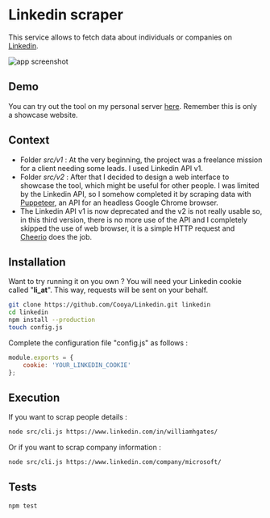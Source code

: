 # Linkedin scraper

This service allows to fetch data about individuals or companies on [Linkedin](https://www.linkedin.com).

![app screenshot](https://cooya.fr/images/screenshots/linkedin-company.png)

## Demo
You can try out the tool on my personal server [here](https://linkedin.cooya.fr). Remember this is only a showcase website.

## Context
- Folder _src/v1_ : At the very beginning, the project was a freelance mission for a client needing some leads. I used Linkedin API v1.
- Folder _src/v2_ : After that I decided to design a web interface to showcase the tool, which might be useful for other people. I was limited by the Linkedin API, so I somehow completed it by scraping data with [Puppeteer](https://github.com/puppeteer/puppeteer), an API for an headless Google Chrome browser.
- The Linkedin API v1 is now deprecated and the v2 is not really usable so, in this third version, there is no more use of the API and I completely skipped the use of web browser, it is a simple HTTP request and [Cheerio](https://github.com/cheeriojs/cheerio) does the job.

## Installation
Want to try running it on you own ? You will need your Linkedin cookie called "**li_at**". This way, requests will be sent on your behalf.
```bash
git clone https://github.com/Cooya/Linkedin.git linkedin
cd linkedin
npm install --production
touch config.js
```

Complete the configuration file "config.js" as follows :
```js
module.exports = {
    cookie: 'YOUR_LINKEDIN_COOKIE'
};
```

## Execution
If you want to scrap people details :
```bash
node src/cli.js https://www.linkedin.com/in/williamhgates/
```
Or if you want to scrap company information :
```bash
node src/cli.js https://www.linkedin.com/company/microsoft/
```

## Tests
```bash
npm test
```
